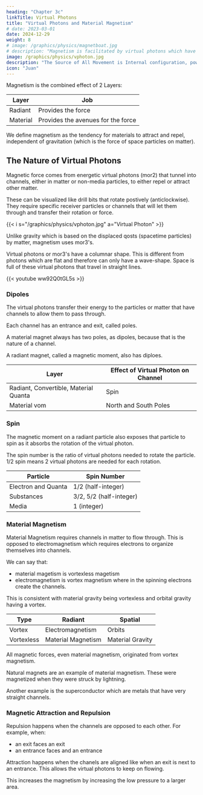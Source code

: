 ```yaml
---
heading: "Chapter 3c"
linkTitle: Virtual Photons
title: "Virtual Photons and Material Magnetism"
# date: 2023-03-01
date: 2024-12-29
weight: 8
# image: /graphics/physics/magnetboat.jpg 
# description: "Magnetism is facilitated by virtual photons which have a columnar shape"
image: /graphics/physics/vphoton.jpg
description: "The Source of All Movement is Internal configuration, powered Externally"
icon: "Juan"
---
```



Magnetism is the combined effect of 2 Layers:

Layer | Job
--- | ---
Radiant | Provides the force
Material | Provides the avenues for the force


We define magnetism as the tendency for materials to attract and repel, independent of gravitation (which is the force of space particles on matter).


## The Nature of Virtual Photons

Magnetic force comes from energetic virtual photons (mor2) that tunnel into channels, either in matter or non-media particles, to either repel or attract other matter. 

These can be visualized like drill bits that rotate postively (anticlockwise). They require specific receiver particles or channels that will let them through and transfer their rotation or force.  

{{< i s="/graphics/physics/vphoton.jpg" a="Virtual Photon" >}}

Unlike gravity which is based on the displaced qosts (spacetime particles) by matter, magnetism uses mor3's. 

Virtual photons or mor3's have a columnar shape. This is different from photons which are flat and therefore can only have a wave-shape. Space is full of these virtual photons that travel in straight lines.

{{< youtube ww92Q0tGL5s >}}


### Dipoles 

The virtual photons transfer their energy to the particles or matter that have channels to allow them to pass through.

 <!-- This lets those particles or metals attract or repel others depending on the orientation of those channels.  -->

Each channel has an entrance and exit, called poles. 

A material magnet always has two poles, as dipoles, because that is the nature of a channel.

A radiant magnet, called a magnetic moment, also has diploes. 

Layer | Effect of Virtual Photon on Channel
--- | ---
Radiant, Convertible, Material Quanta| Spin
Material vom | North and South Poles


### Spin

The magnetic moment on a radiant particle also exposes that particle to spin as it absorbs the rotation of the virtual photon.

The spin number is the ratio of virtual photons needed to rotate the particle. 1/2 spin means 2 virtual photons are needed for each rotation.

Particle | Spin Number
--- | ---
Electron and Quanta | 1/2 (half-integer)
Substances | 3/2, 5/2 (half-integer)
Media | 1 (integer)



### Material Magnetism

Material Magnetism requires channels in matter to flow through. This is opposed to electromagnetism which requires electrons to organize themselves into channels.  

We can say that:
- material magetism is vortexless magetism
- electromagnetism is vortex magnetism where in the spinning electrons create the channels.   

This is consistent with material gravity being vortexless and orbital gravity having a vortex.

Type | Radiant | Spatial
--- | --- | ---
Vortex | Electromagnetism | Orbits
Vortexless | Material Magnetism | Material Gravity 


All magnetic forces, even material magnetism, originated from vortex magnetism. 

Natural magnets are an example of material magnetism. These were magnetized when they were struck by lightning.  

Another example is the superconductor which are metals that have very straight channels.


### Magnetic Attraction and Repulsion

Repulsion happens when the channels are opposed to each other. For example, when:
- an exit faces an exit
- an entrance faces and an entrance 

Attraction happens when the chanels are aligned like when an exit is next to an entrance. This allows the virtual photons to keep on flowing.

This increases the magnetism by increasing the low pressure to a larger area.  

